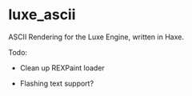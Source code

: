# luxe_ascii
ASCII Rendering for the Luxe Engine, written in Haxe.


Todo:

 - Clean up REXPaint loader
 
 - Flashing text support?